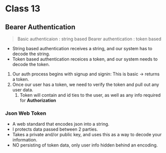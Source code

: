 # Class 13

## Bearer Authentication
> Basic authenticaion : string based
> Bearer authentication : token based


- String based authentication receives a string, and our system has to decode the string.
- Token based authentication receices a token, and our system needs to decode the token.

1) Our auth process begins with signup and signin: This is basic -> returns a token.
2) Once our user has a token, we need to verify the token and pull out any user data.
   1) Token will contain and id ties to the user, as well as any info required for **Authorization**

### Json Web Token
 - A web standard that encodes json into a string.
 - I protects data passed between 2 parties.
 - Takes a private and/or public key, and uses this as a way to decode your information.
 - NO persisting of token data, only user info hidden behind an encoding.
